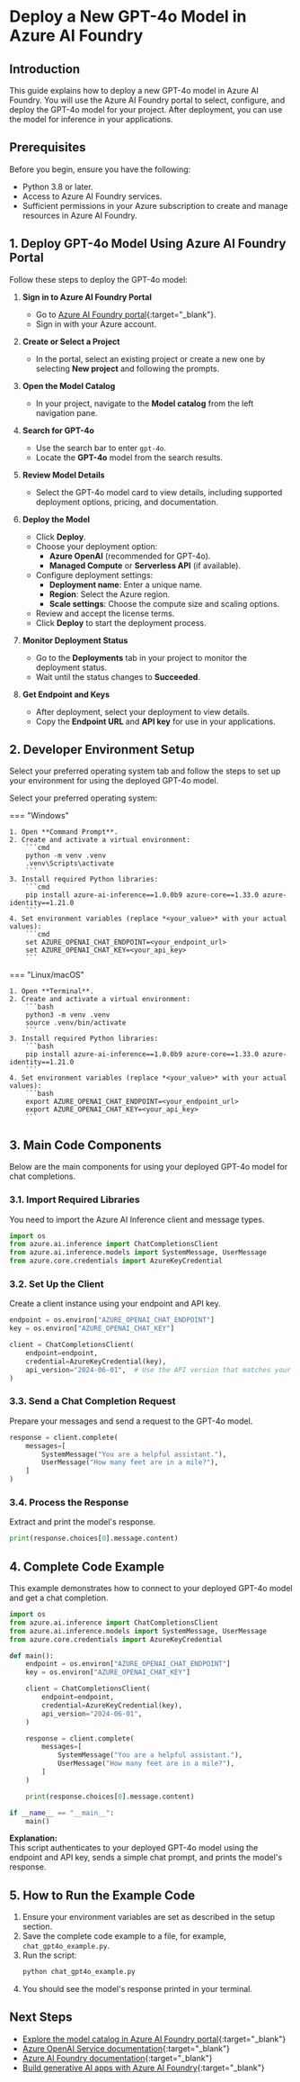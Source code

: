 # Deploy a New GPT-4o Model in Azure AI Foundry

## Introduction

This guide explains how to deploy a new GPT-4o model in Azure AI Foundry. You will use the Azure AI Foundry portal to select, configure, and deploy the GPT-4o model for your project. After deployment, you can use the model for inference in your applications.

## Prerequisites

Before you begin, ensure you have the following:

- Python 3.8 or later.
- Access to Azure AI Foundry services.
- Sufficient permissions in your Azure subscription to create and manage resources in Azure AI Foundry.

## 1. Deploy GPT-4o Model Using Azure AI Foundry Portal

Follow these steps to deploy the GPT-4o model:

1. **Sign in to Azure AI Foundry Portal**
   - Go to [Azure AI Foundry portal](https://ai.azure.com){:target="_blank"}.
   - Sign in with your Azure account.

2. **Create or Select a Project**
   - In the portal, select an existing project or create a new one by selecting **New project** and following the prompts.

3. **Open the Model Catalog**
   - In your project, navigate to the **Model catalog** from the left navigation pane.

4. **Search for GPT-4o**
   - Use the search bar to enter `gpt-4o`.
   - Locate the **GPT-4o** model from the search results.

5. **Review Model Details**
   - Select the GPT-4o model card to view details, including supported deployment options, pricing, and documentation.

6. **Deploy the Model**
   - Click **Deploy**.
   - Choose your deployment option:
     - **Azure OpenAI** (recommended for GPT-4o).
     - **Managed Compute** or **Serverless API** (if available).
   - Configure deployment settings:
     - **Deployment name**: Enter a unique name.
     - **Region**: Select the Azure region.
     - **Scale settings**: Choose the compute size and scaling options.
   - Review and accept the license terms.
   - Click **Deploy** to start the deployment process.

7. **Monitor Deployment Status**
   - Go to the **Deployments** tab in your project to monitor the deployment status.
   - Wait until the status changes to **Succeeded**.

8. **Get Endpoint and Keys**
   - After deployment, select your deployment to view details.
   - Copy the **Endpoint URL** and **API key** for use in your applications.

## 2. Developer Environment Setup

Select your preferred operating system tab and follow the steps to set up your environment for using the deployed GPT-4o model.

Select your preferred operating system:

=== "Windows"

    1. Open **Command Prompt**.
    2. Create and activate a virtual environment:
        ```cmd
        python -m venv .venv
        .venv\Scripts\activate
        ```
    3. Install required Python libraries:
        ```cmd
        pip install azure-ai-inference==1.0.0b9 azure-core==1.33.0 azure-identity==1.21.0
        ```
    4. Set environment variables (replace *<your_value>* with your actual values):
        ```cmd
        set AZURE_OPENAI_CHAT_ENDPOINT=<your_endpoint_url>
        set AZURE_OPENAI_CHAT_KEY=<your_api_key>
        ```

=== "Linux/macOS"

    1. Open **Terminal**.
    2. Create and activate a virtual environment:
        ```bash
        python3 -m venv .venv
        source .venv/bin/activate
        ```
    3. Install required Python libraries:
        ```bash
        pip install azure-ai-inference==1.0.0b9 azure-core==1.33.0 azure-identity==1.21.0
        ```
    4. Set environment variables (replace *<your_value>* with your actual values):
        ```bash
        export AZURE_OPENAI_CHAT_ENDPOINT=<your_endpoint_url>
        export AZURE_OPENAI_CHAT_KEY=<your_api_key>
        ```

## 3. Main Code Components

Below are the main components for using your deployed GPT-4o model for chat completions.

### 3.1. Import Required Libraries

You need to import the Azure AI Inference client and message types.

```python
import os
from azure.ai.inference import ChatCompletionsClient
from azure.ai.inference.models import SystemMessage, UserMessage
from azure.core.credentials import AzureKeyCredential
```

### 3.2. Set Up the Client

Create a client instance using your endpoint and API key.

```python
endpoint = os.environ["AZURE_OPENAI_CHAT_ENDPOINT"]
key = os.environ["AZURE_OPENAI_CHAT_KEY"]

client = ChatCompletionsClient(
    endpoint=endpoint,
    credential=AzureKeyCredential(key),
    api_version="2024-06-01",  # Use the API version that matches your deployment
)
```

### 3.3. Send a Chat Completion Request

Prepare your messages and send a request to the GPT-4o model.

```python
response = client.complete(
    messages=[
        SystemMessage("You are a helpful assistant."),
        UserMessage("How many feet are in a mile?"),
    ]
)
```

### 3.4. Process the Response

Extract and print the model's response.

```python
print(response.choices[0].message.content)
```

## 4. Complete Code Example

This example demonstrates how to connect to your deployed GPT-4o model and get a chat completion.

```python
import os
from azure.ai.inference import ChatCompletionsClient
from azure.ai.inference.models import SystemMessage, UserMessage
from azure.core.credentials import AzureKeyCredential

def main():
    endpoint = os.environ["AZURE_OPENAI_CHAT_ENDPOINT"]
    key = os.environ["AZURE_OPENAI_CHAT_KEY"]

    client = ChatCompletionsClient(
        endpoint=endpoint,
        credential=AzureKeyCredential(key),
        api_version="2024-06-01",
    )

    response = client.complete(
        messages=[
            SystemMessage("You are a helpful assistant."),
            UserMessage("How many feet are in a mile?"),
        ]
    )

    print(response.choices[0].message.content)

if __name__ == "__main__":
    main()
```

**Explanation:**  
This script authenticates to your deployed GPT-4o model using the endpoint and API key, sends a simple chat prompt, and prints the model's response.

## 5. How to Run the Example Code

1. Ensure your environment variables are set as described in the setup section.
2. Save the complete code example to a file, for example, `chat_gpt4o_example.py`.
3. Run the script:
    ```bash
    python chat_gpt4o_example.py
    ```
4. You should see the model's response printed in your terminal.

## Next Steps

- [Explore the model catalog in Azure AI Foundry portal](https://learn.microsoft.com/azure/ai-foundry/how-to/model-catalog-overview){:target="_blank"}
- [Azure OpenAI Service documentation](https://learn.microsoft.com/azure/ai-services/openai/overview){:target="_blank"}
- [Azure AI Foundry documentation](https://learn.microsoft.com/azure/ai-foundry/){:target="_blank"}
- [Build generative AI apps with Azure AI Foundry](https://learn.microsoft.com/azure/ai-foundry/how-to/deploy-models-managed){:target="_blank"}